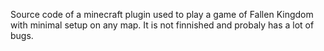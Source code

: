 Source code of a minecraft plugin used to play a game of Fallen Kingdom with minimal setup on any map. It is not finnished and probaly has a lot of bugs.
